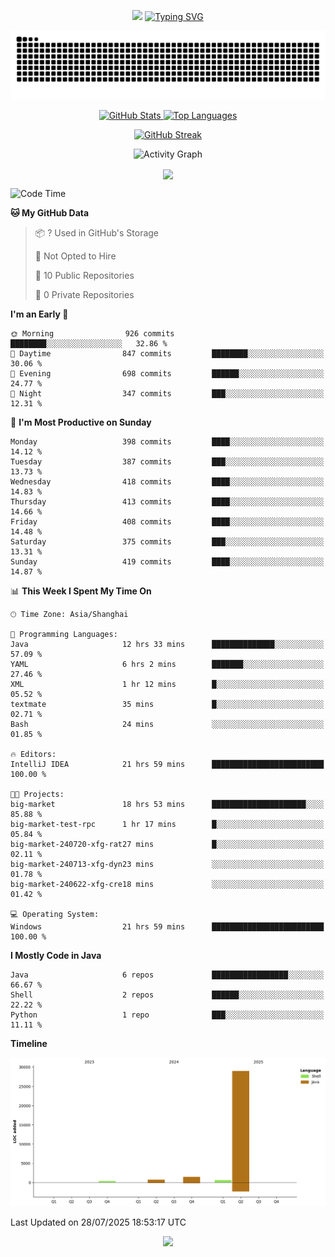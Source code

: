 <!-- -->

<p align="center">
<img src="https://capsule-render.vercel.app/api?type=waving&color=timeGradient&height=300&&section=header&text=HI%20THEME!&fontSize=90&fontAlign=50&fontAlignY=30&desc=I%20am%20AlfonsoKevin!&descAlign=50&descSize=30&descAlignY=60&animation=twinkling" />
    <a align="center" href="https://www.kaijavademo.top/"><img src="https://readme-typing-svg.demolab.com?font=Fira+Code&center=true&pause=1000&width=435&lines=Welcome+to+my+GitHub+profile+page!;%E6%AC%A2%E8%BF%8E%E6%9D%A5%E5%88%B0%E6%88%91%E7%9A%84GitHub%E4%B8%BB%E9%A1%B5%EF%BC%81" alt="Typing SVG" height=200 /> </a>
</p>
 <p align="center"><img src="https://raw.githubusercontent.com/AlfonsoKevin/AlfonsoKevin/output/github-contribution-grid-snake.svg"></p>

</p>


<p align="center" >
  <a href="https://github.com/AlfonsoKevin">  
    <img src="https://github-readme-stats.vercel.app/api/?username=AlfonsoKevin&layout=compact&border_radius=20" width="400"  alt="GitHub Stats" />
  </a>
  <a href="https://www.kaijavademo.top/">
    <img src="https://github-readme-stats.vercel.app/api/top-langs/?username=AlfonsoKevin&layout=compact&border_radius=20" width=400 alt="Top Languages"/>
  </a>
</p>


<p align="center">
    <a href="https://github.com/AlfonsoKevin">
    <img src="https://streak-stats.demolab.com?user=AlfonsoKevin&theme=transparent&hide_border=false%C2%A0%C2%A0%E5%81%87&short_numbers=false%C2%A0%C2%A0%E5%81%87&card_width=595&card_height=234" height="400"  alt="GitHub Streak" />
    </a>
</p>



<p align="center">
    <img width="800" src="https://github-readme-activity-graph.vercel.app/graph?username=AlfonsoKevin&theme=github-compact&hide_border=true&area=true&from=2024-06-01&to=2024-12-31&grid=false&custom_title=Activity%20Graph" alt="Activity Graph" title="Activity Graph" />
</p> 




<p align="center">
	<img align="center" src="https://skillicons.dev/icons?i=idea,java,mysql,redis,spring,rocket,html,css,js,react,linux,py,c,clion,docker,md,stackoverflow&theme=light" />    
</p>


<!--START_SECTION:waka-->
![Code Time](http://img.shields.io/badge/Code%20Time-188%20hrs-blue)

**🐱 My GitHub Data** 

> 📦 ? Used in GitHub's Storage 
 > 
> 🚫 Not Opted to Hire
 > 
> 📜 10 Public Repositories 
 > 
> 🔑 0 Private Repositories 
 > 
**I'm an Early 🐤** 

```text
🌞 Morning                926 commits         ████████░░░░░░░░░░░░░░░░░   32.86 % 
🌆 Daytime                847 commits         ████████░░░░░░░░░░░░░░░░░   30.06 % 
🌃 Evening                698 commits         ██████░░░░░░░░░░░░░░░░░░░   24.77 % 
🌙 Night                  347 commits         ███░░░░░░░░░░░░░░░░░░░░░░   12.31 % 
```
📅 **I'm Most Productive on Sunday** 

```text
Monday                   398 commits         ████░░░░░░░░░░░░░░░░░░░░░   14.12 % 
Tuesday                  387 commits         ███░░░░░░░░░░░░░░░░░░░░░░   13.73 % 
Wednesday                418 commits         ████░░░░░░░░░░░░░░░░░░░░░   14.83 % 
Thursday                 413 commits         ████░░░░░░░░░░░░░░░░░░░░░   14.66 % 
Friday                   408 commits         ████░░░░░░░░░░░░░░░░░░░░░   14.48 % 
Saturday                 375 commits         ███░░░░░░░░░░░░░░░░░░░░░░   13.31 % 
Sunday                   419 commits         ████░░░░░░░░░░░░░░░░░░░░░   14.87 % 
```


📊 **This Week I Spent My Time On** 

```text
🕑︎ Time Zone: Asia/Shanghai

💬 Programming Languages: 
Java                     12 hrs 33 mins      ██████████████░░░░░░░░░░░   57.09 % 
YAML                     6 hrs 2 mins        ███████░░░░░░░░░░░░░░░░░░   27.46 % 
XML                      1 hr 12 mins        █░░░░░░░░░░░░░░░░░░░░░░░░   05.52 % 
textmate                 35 mins             █░░░░░░░░░░░░░░░░░░░░░░░░   02.71 % 
Bash                     24 mins             ░░░░░░░░░░░░░░░░░░░░░░░░░   01.85 % 

🔥 Editors: 
IntelliJ IDEA            21 hrs 59 mins      █████████████████████████   100.00 % 

🐱‍💻 Projects: 
big-market               18 hrs 53 mins      █████████████████████░░░░   85.88 % 
big-market-test-rpc      1 hr 17 mins        █░░░░░░░░░░░░░░░░░░░░░░░░   05.84 % 
big-market-240720-xfg-rat27 mins             █░░░░░░░░░░░░░░░░░░░░░░░░   02.11 % 
big-market-240713-xfg-dyn23 mins             ░░░░░░░░░░░░░░░░░░░░░░░░░   01.78 % 
big-market-240622-xfg-cre18 mins             ░░░░░░░░░░░░░░░░░░░░░░░░░   01.42 % 

💻 Operating System: 
Windows                  21 hrs 59 mins      █████████████████████████   100.00 % 
```

**I Mostly Code in Java** 

```text
Java                     6 repos             █████████████████░░░░░░░░   66.67 % 
Shell                    2 repos             ██████░░░░░░░░░░░░░░░░░░░   22.22 % 
Python                   1 repo              ███░░░░░░░░░░░░░░░░░░░░░░   11.11 % 
```



**Timeline**

![Lines of Code chart](https://raw.githubusercontent.com/AlfonsoKevin/AlfonsoKevin/main/assets/bar_graph.png)


 Last Updated on 28/07/2025 18:53:17 UTC
<!--END_SECTION:waka-->

<p align="center">
    <a href="https://github.com/AlfonsoKevin"></a><img src="https://img.shields.io/badge/GitHub-grey?logo=github" />
</p>
